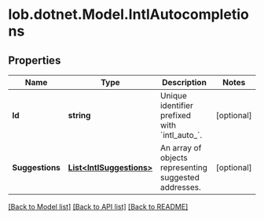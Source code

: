# lob.dotnet.Model.IntlAutocompletions

## Properties

Name | Type | Description | Notes
------------ | ------------- | ------------- | -------------
**Id** | **string** | Unique identifier prefixed with &#x60;intl_auto_&#x60;. | [optional] 
**Suggestions** | [**List&lt;IntlSuggestions&gt;**](IntlSuggestions.md) | An array of objects representing suggested addresses.  | [optional] 

[[Back to Model list]](../README.md#documentation-for-models) [[Back to API list]](../README.md#documentation-for-api-endpoints) [[Back to README]](../README.md)

